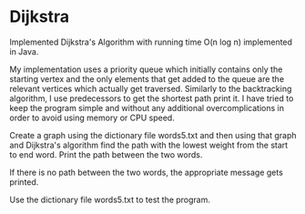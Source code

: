 # Dijkstra
Implemented Dijkstra's Algorithm with running time O(n log n) implemented in Java.

My implementation uses a priority queue which initially contains only the starting vertex and the only elements that get
added to the queue are the relevant vertices which actually get traversed. Similarly to the backtracking algorithm, I use predecessors to get the shortest path print it. I have tried to keep the program simple and without any additional overcomplications in order to avoid using memory or CPU speed.

Create a graph using the dictionary file words5.txt and then using that graph and Dijkstra's algorithm find the path with the lowest weight from the start to end word.
Print the path between the two words.

If there is no path between the two words, the appropriate message gets printed.

Use the dictionary file words5.txt to test the program.
